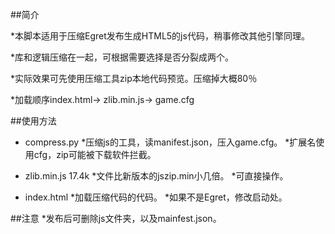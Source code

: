 ##简介

*本脚本适用于压缩Egret发布生成HTML5的js代码，稍事修改其他引擎同理。

*库和逻辑压缩在一起，可根据需要选择是否分裂成两个。

*实际效果可先使用压缩工具zip本地代码预览。压缩掉大概80％

*加载顺序index.html-> zlib.min.js-> game.cfg


##使用方法
* compress.py
    *压缩js的工具，读manifest.json，压入game.cfg。
    *扩展名使用cfg，zip可能被下载软件拦截。


* zlib.min.js 17.4k
    *文件比新版本的jszip.min小几倍。
    *可直接操作。


* index.html
    *加载压缩代码的代码。
    *如果不是Egret，修改启动处。



##注意
*发布后可删除js文件夹，以及mainfest.json。
